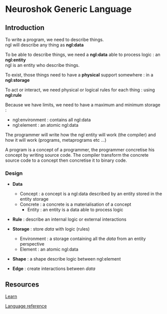 # Neuroshok Generic Language

## Introduction

To write a program, we need to describe things. \
ngl will describe any thing as **ngl:data**

To be able to describe things, we need a **ngl:data** able to process logic : an **ngl:entity** \
ngl is an entity who describe things.

To exist, those things need to have a **physical** support somewhere : in a **ngl:storage**

To act or interact, we need physical or logical rules for each thing : using **ngl:rule** 

Because we have limits, we need to have a maximum and minimum storage : 
- ngl:environment : contains all ngl:data
- ngl:element : an atomic ngl:data

The programmer will write how the ngl entity will work (the compiler)
and how it will work (programs, metaprograms etc ...)

A program is a concept of a programmer, the programmer concretise his concept by writing source code.
The compiler transform the concrete source code to a concept then concretise it to binary code.

### Design
- **Data**
    - Concept : a concept is a ngl:data described by an entity stored in the entity storage
    - Concrete : a concrete is a materialisation of a concept
        - Entity : an entity is a data able to process logic

- **Rule** : describe an internal logic or external interactions
      
- **Storage** : store *data* with logic (rules)
    - Environment : a storage containing all the *data* from an entity perspective
    - Element : an atomic ngl:data
    
- **Shape** : a shape describe logic between ngl:element
    
- **Edge** : create interactions between *data*

## Resources

[Learn](learn/1.getting_started.md)

[Language reference](reference/index.md)